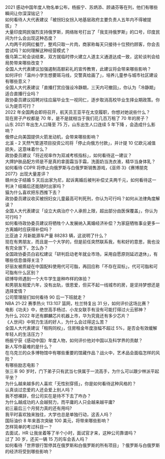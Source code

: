 2021 感动中国年度人物名单公布，杨振宁、苏炳添、顾诵芬等在列，他们有哪些瞬间让你深深铭记？  
如何看待人大代表建议「被拐妇女拐入地基层政府主要负责人五年内不得被提拔」？  
大量印度网民强烈支持俄罗斯，网络账号打出了「我支持俄罗斯」的口号，印度民间为什么会出现这种态度？  
人均两千的网红餐厅，整鸡只取一片肉，商家称每天只接待十位预约顾客，你会去尝试吗？如何理解这种经营模式？  
俄乌第二轮会谈结束，双方就临时停火建立人道主义通道达成一致，这轮谈判会给局势带来哪些改变？  
全国人大代表建议加强遏制高额彩礼的宣传教育，此建议将会带来哪些影响？  
如何评价「温州小学生想要斑马线，交警真给画了」，培养儿童参与城市社区建设有哪些意义？  
全国人大代表建议「直播打赏应强设冷静期，三天内可撤回」，你认为「冷静期」适合直播行业吗？  
政协委员建议招聘对往应届毕业生一视同仁，逐步取消高校毕业生择业期政策。你认为是否可行？  
2022 年全国两会即将召开，航天员王亚平在太空履职，你想对她说些什么？  
现在房子产权都是 70 年，是不是就相当于我们花几百万租了 70 年的房子？  
山东 2021 年出生人口降至 75 万，山东出生人口连续 5 年下降 ，会造成什么影响？  
俄停止向美国提供火箭发动机，会带来哪些影响？  
北溪 - 2 天然气管道项目投资公司将「停止向俄方付款」，并计提 10 亿欧元减值损失，这意味着什么？  
政协委员建议「将近视率作为双减考核指标」，如何看待这一建议？  
大牌护肤品配方师是不是真的拿面霜当手霜，洗面奶当洗衣液，精华当身体乳？  
如何看待 CDPR 将停止向俄罗斯与白俄罗斯销售游戏，《巫师 3》《赛博朋克 2077》出现大量差评？  
赣州女子结婚 5 天后出家为尼，起诉离婚后被判补偿丈夫两千元，如何看待这一判决？结婚后还能随时出家吗？  
猫为什么喜欢把东西推下去？  
政协委员建议收买被拐妇女儿童最高可判死刑，你认为可行吗？如何从法律角度解读？  
全国人大代表建议「设立大病治疗个人承担上限，超出部分由医保覆盖」，你认为可行吗？  
如何看待政协委员建议将牺牲个人发展纳入离婚经济补偿？为家庭牺牲事业更多一方离婚时应获得补偿吗？  
比亚迪 2 月新能源车产量 88283 辆，这说明了什么？  
现在有男朋友，而且是一个大学的，但是前任突然联系我，有和好的意思，我也没有完全放下，怎么办？  
全国政协委员白岩松建议「研判启动老年就业市场，采用自愿原则延迟退休」，有哪些信息值得关注？  
好丽友被质疑在中国配料使用代可可脂，再回应称「不存在双标」，代可可脂和可可脂有什么区别？  
硕博导师遇到一个大牛学生是种咋样的体验？  
和男朋友相爱六年，没有出轨，很恩爱，但买不起一线城市的房，是坚持梦想还是选择爱情？  
公司管理层们如何看待 90 后一下班就走？  
NBA 21-22 赛季热火 113:107 篮网，杜兰特复出 31 分，如何评价这场比赛？  
电影《功夫》中，绝世高手杨过、小龙女联手有没有可能打得过火云邪神？  
为什么 2022 年还有麒麟芯片机器上市，华为究竟还有多少芯片？  
《人世间》中努力生活的好人，为什么会过得这么苦？  
全国人大代表建议「租购同权」，住房租金年度涨幅不超过 5%，是否会有效缓解年轻人的生活压力？  
杨振宁获《感动中国》年度人物，如何评价他对中国以及科学界的贡献？  
新人写作最难的是什么？  
在乌克兰的众多博物馆中有哪些重要的馆藏作品？战火中，艺术品会面临怎样的风险？  
有哪些励志电影？  
张三丰 90 岁时，门下弟子只有武当七侠属于一流高手，为什么可以跟少林派平起平坐？  
为什么越来越多的人喜欢「无性别穿搭」，你是如何看待这种风格的？  
认真谈过恋爱的人还会爱上别人吗？  
我不想裸辞，但公司实在是待不下去了咋办？  
为什么越成功的人会越努力，而平庸的人只会越来越平庸?  
初三最后三个月努力真的还有用吗?  
我平时喜欢独来独往，大学也总是单独行动，这丢人吗？  
国际油价 8 年来首次突破 100 美元，将带来哪些影响？  
怎样简单的考过科目一？  
去面试，HR 让我坐着等了半个小时，面试官才来，这种公司靠谱吗？  
过了 30 岁，还买一辆 15 万的车会丢人吗？  
如何看待「世界银行暂停其在俄罗斯和白俄罗斯的所有项目」？俄罗斯与白俄罗斯的经济将受到哪些影响？  
